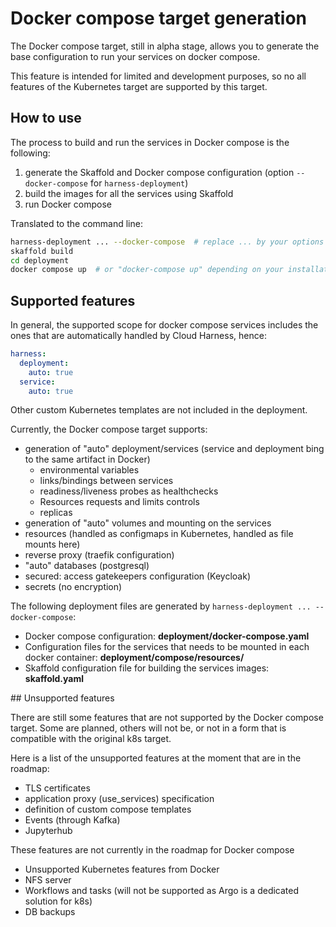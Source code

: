 # Docker compose target generation

The Docker compose target, still in alpha stage, allows you to generate the base 
configuration to run your services on docker compose.

This feature is intended for limited and development purposes, so no all features of 
the Kubernetes target are supported by this target.

## How to use

The process to build and run the services in Docker compose is the following:

1. generate the Skaffold and Docker compose configuration (option `--docker-compose` for `harness-deployment`)
2. build the images for all the services using Skaffold
3. run Docker compose

Translated to the command line:

```bash
harness-deployment ... --docker-compose  # replace ... by your options
skaffold build
cd deployment
docker compose up  # or "docker-compose up" depending on your installation
```


## Supported features
In general, the supported scope for docker compose services includes the ones that are automatically
handled by Cloud Harness, hence:

```yaml
harness:
  deployment:
    auto: true 
  service:
    auto: true
```
Other custom Kubernetes templates are not included in the deployment.

Currently, the Docker compose target supports:

- generation of "auto" deployment/services (service and deployment bing to the same artifact in Docker)
  - environmental variables
  - links/bindings between services
  - readiness/liveness probes as healthchecks
  - Resources requests and limits controls
  - replicas
- generation of "auto" volumes and mounting on the services
- resources (handled as configmaps in Kubernetes, handled as file mounts here)
- reverse proxy (traefik configuration)
- "auto" databases (postgresql)
- secured: access gatekeepers configuration (Keycloak)
- secrets (no encryption)

The following deployment files are generated by `harness-deployment ... --docker-compose`:

- Docker compose configuration: **deployment/docker-compose.yaml**
- Configuration files for the services that needs to be mounted in each docker container: **deployment/compose/resources/**
- Skaffold configuration file for building the services images: **skaffold.yaml**

## Unsupported features

There are still some features that are not supported by the Docker compose target.
Some are planned, others will not be, or not in a form that is compatible with the original k8s target.

Here is a list of the unsupported features at the moment that are in the roadmap:

- TLS certificates
- application proxy (use_services) specification
- definition of custom compose templates
- Events (through Kafka)
- Jupyterhub

These features are not currently in the roadmap for Docker compose
- Unsupported Kubernetes features from Docker
- NFS server
- Workflows and tasks (will not be supported as Argo is a dedicated solution for k8s)
- DB backups